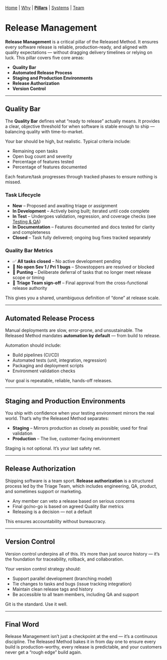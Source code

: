[Home](README.md) | [Why](why.md) | **[Pillars](pillars.md)** | [Systems](systems.md) | [Team](team-model.md)

# Release Management

**Release Management** is a critical pillar of the Released Method. It ensures every software release is reliable, production-ready, and aligned with quality expectations — without dragging delivery timelines or relying on luck. This pillar covers five core areas:

- **Quality Bar**  
- **Automated Release Process**  
- **Staging and Production Environments**  
- **Release Authorization**  
- **Version Control**

---

## Quality Bar

The **Quality Bar** defines what “ready to release” actually means. It provides a clear, objective threshold for when software is stable enough to ship — balancing quality with time-to-market.

Your bar should be high, but realistic. Typical criteria include:

- Remaining open tasks  
- Open bug count and severity  
- Percentage of features tested  
- Percentage of features documented  

Each feature/task progresses through tracked phases to ensure nothing is missed.

### Task Lifecycle

- **New** – Proposed and awaiting triage or assignment  
- **In Development** – Actively being built; iterated until code complete  
- **In Test** – Undergoes validation, regression, and coverage checks (see [Testing & QA](testing-qa.md))  
- **In Documentation** – Features documented and docs tested for clarity and completeness  
- **Closed** – Task fully delivered; ongoing bug fixes tracked separately  

### Quality Bar Metrics

- ✅ **All tasks closed** – No active development pending  
- 🐞 **No open Sev 1 / Pri 1 bugs** – Showstoppers are resolved or blocked  
- 🚩 **Punting** – Deliberate deferral of tasks that no longer meet release scope or timing  
- 👥 **Triage Team sign-off** – Final approval from the cross-functional release authority

This gives you a shared, unambiguous definition of “done” at release scale.

---

## Automated Release Process

Manual deployments are slow, error-prone, and unsustainable. The Released Method mandates **automation by default** — from build to release.

Automation should include:

- Build pipelines (CI/CD)  
- Automated tests (unit, integration, regression)  
- Packaging and deployment scripts  
- Environment validation checks  

Your goal is repeatable, reliable, hands-off releases.

---

## Staging and Production Environments

You ship with confidence when your testing environment mirrors the real world. That’s why the Released Method separates:

- **Staging** – Mirrors production as closely as possible; used for final validation  
- **Production** – The live, customer-facing environment

Staging is not optional. It’s your last safety net.

---

## Release Authorization

Shipping software is a team sport. **Release authorization** is a structured process led by the Triage Team, which includes engineering, QA, product, and sometimes support or marketing.

- Any member can veto a release based on serious concerns  
- Final go/no-go is based on agreed Quality Bar metrics  
- Releasing is a decision — not a default

This ensures accountability without bureaucracy.

---

## Version Control

Version control underpins all of this. It’s more than just source history — it’s the foundation for traceability, rollback, and collaboration.

Your version control strategy should:

- Support parallel development (branching model)  
- Tie changes to tasks and bugs (issue tracking integration)  
- Maintain clean release tags and history  
- Be accessible to all team members, including QA and support

Git is the standard. Use it well.

---

## Final Word

Release Management isn’t just a checkpoint at the end — it’s a continuous discipline. The Released Method bakes it in from day one to ensure every build is production-worthy, every release is predictable, and your customers never get a “rough edge” build again.
